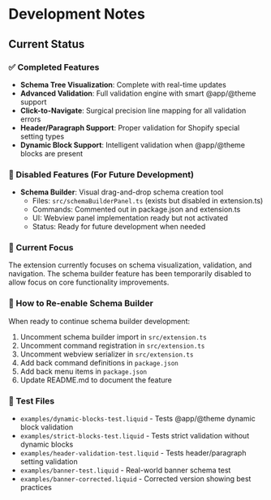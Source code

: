 # Development Notes

## Current Status

### ✅ Completed Features
- **Schema Tree Visualization**: Complete with real-time updates
- **Advanced Validation**: Full validation engine with smart @app/@theme support
- **Click-to-Navigate**: Surgical precision line mapping for all validation errors
- **Header/Paragraph Support**: Proper validation for Shopify special setting types
- **Dynamic Block Support**: Intelligent validation when @app/@theme blocks are present

### 🚧 Disabled Features (For Future Development)
- **Schema Builder**: Visual drag-and-drop schema creation tool
  - Files: `src/schemaBuilderPanel.ts` (exists but disabled in extension.ts)
  - Commands: Commented out in package.json and extension.ts
  - UI: Webview panel implementation ready but not activated
  - Status: Ready for future development when needed

### 🎯 Current Focus
The extension currently focuses on schema visualization, validation, and navigation. The schema builder feature has been temporarily disabled to allow focus on core functionality improvements.

### 🔧 How to Re-enable Schema Builder
When ready to continue schema builder development:

1. Uncomment schema builder import in `src/extension.ts`
2. Uncomment command registration in `src/extension.ts`
3. Uncomment webview serializer in `src/extension.ts` 
4. Add back command definitions in `package.json`
5. Add back menu items in `package.json`
6. Update README.md to document the feature

### 🧪 Test Files
- `examples/dynamic-blocks-test.liquid` - Tests @app/@theme dynamic block validation
- `examples/strict-blocks-test.liquid` - Tests strict validation without dynamic blocks
- `examples/header-validation-test.liquid` - Tests header/paragraph setting validation
- `examples/banner-test.liquid` - Real-world banner schema test
- `examples/banner-corrected.liquid` - Corrected version showing best practices 